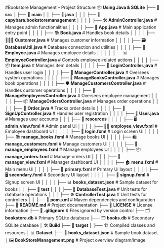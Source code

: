 #Bookstore Management – Project Structure
📦 **Using Java & SQLite**
├── 📁 **src**
│   ├── 📁 **main**
│   │   ├── 📁 **java**
│   │   │   ├── 📁 **capybara.bookstoremanagement**
│   │   │   │   ├── 🛠️ **AdminController.java**       # Manages admin functionalities
│   │   │   │   ├── 🚀 **App.java**                   # Main application entry point
│   │   │   │   ├── 📚 **Book.java**                  # Handles book details
│   │   │   │   ├── 🧑‍🤝‍🧑 **Customer.java**              # Manages customer information
│   │   │   │   ├── 🗃️ **DatabaseUtil.java**          # Database connection and utilities
│   │   │   │   ├── 👥 **Employee.java**              # Manages employee details
│   │   │   │   ├── 📊 **EmployeeController.java**    # Controls employee-related actions
│   │   │   │   ├── 📦 **Item.java**                  # Manages item details
│   │   │   │   ├── 🔑 **LoginController.java**       # Handles user login
│   │   │   │   ├── 🧠 **ManagerController.java**     # Oversees system operations
│   │   │   │   ├── 📖 **ManageBooksController.java** # Manages book operations
│   │   │   │   ├── 🛡️ **ManageCustomersController.java** # Handles customer operations
│   │   │   │   ├── 📑 **ManageEmployeesController.java** # Oversees employee management
│   │   │   │   ├── 📦 **ManageOrdersController.java** # Manages order operations
│   │   │   │   ├── 🛒 **Order.java**                 # Tracks order details
│   │   │   │   ├── 📝 **SignUpController.java**      # Handles user registration
│   │   │   │   ├── 👤 **User.java**                  # Manages user accounts
│   │   │   ├── 📁 **resources**
│   │   │   │   ├── 🖥️ **admin_view.fxml**                # Admin panel UI
│   │   │   │   ├── 🧑‍💼 **employee_view.fxml**             # Employee dashboard UI
│   │   │   │   ├── 🔐 **login.fxml**                     # Login screen UI
│   │   │   │   ├── 📚 **manage_books.fxml**              # Manage books UI
│   │   │   │   ├── 🛍️ **manage_customers.fxml**          # Manage customers UI
│   │   │   │   ├── 📑 **manage_employees.fxml**          # Manage employees UI
│   │   │   │   ├── 📦 **manage_orders.fxml**             # Manage orders UI
│   │   │   │   ├── 🧠 **manager_view.fxml**              # Manager dashboard UI
│   │   │   │   ├── 🏠 **menu.fxml**                      # Main menu UI
│   │   │   │   ├── 🎯 **primary.fxml**                   # Primary UI layout
│   │   │   │   ├── 🖥️ **secondary.fxml**                 # Secondary UI layout
│   │   │   │   ├── 📝 **signup.fxml**                    # Signup screen UI
│   │   │   │   ├── 📊 **books_dataset.json**             # Sample dataset for books
│   │   ├── 📁 **test**
│   │   │   ├── 🧪 **DatabaseTest.java**                 # Unit tests for database operations
│   │   │   ├── ⚙️ **ControllerTest.java**               # Unit tests for controllers
│   │
├── 📄 **pom.xml**                                   # Maven dependencies and configuration
├── 📘 **README.md**                                 # Project documentation
├── 📜 **LICENSE**                                   # License information
├── 🚫 **.gitignore**                                # Files ignored by version control
├── 🗂️ **bookstore.db**                              # Primary SQLite database
├── 🗂️ **books.db**                                  # Secondary SQLite database
│
🛠️ **Build**
├── 📁 **target**
│   ├── 🏗️ Compiled classes and resources
│
📊 **Dataset**
├── 📄 **books_dataset.json**                        # Sample book dataset
│
🖼️ **BookStoreManagement.png**                       # Project overview diagram/image
